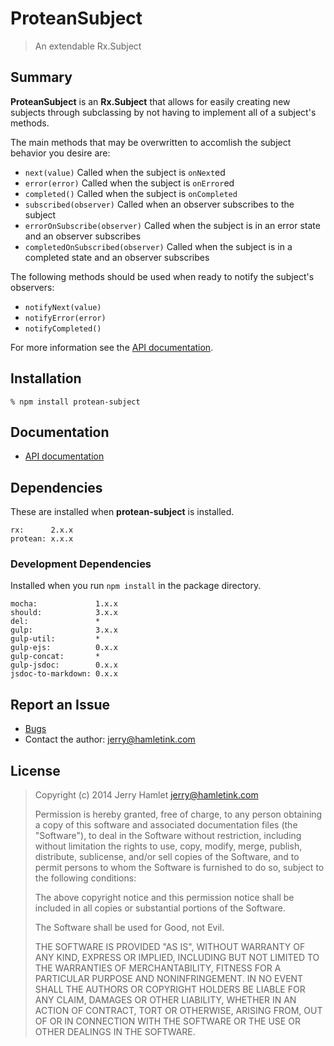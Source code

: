 ProteanSubject
==============

> An extendable Rx.Subject



Summary
-------

**ProteanSubject** is an **Rx.Subject** that allows for easily creating new
subjects through subclassing by not having to implement all of a subject's methods.

The main methods that may be overwritten to accomlish the subject behavior you
desire are:

* `next(value)` Called when the subject is `onNext`ed
* `error(error)` Called when the subject is `onError`ed
* `completed()` Called when the subject is `onCompleted`
* `subscribed(observer)` Called when an observer subscribes to the subject
* `errorOnSubscribe(observer)` Called when the subject is in an error state and an
  observer subscribes
* `completedOnSubscribed(observer)` Called when the subject is in a completed state
  and an observer subscribes

The following methods should be used when ready to notify the subject's observers:

* `notifyNext(value)`
* `notifyError(error)`
* `notifyCompleted()`

For more information see the [API documentation](API.md).


Installation
------------

~~~
% npm install protean-subject
~~~



Documentation
-------------

* [API documentation](API.md)




Dependencies
------------

These are installed when **protean-subject** is installed.

~~~
rx:      2.x.x
protean: x.x.x
~~~

### Development Dependencies ###

Installed when you run `npm install` in the package directory.

~~~
mocha:             1.x.x
should:            3.x.x
del:               *
gulp:              3.x.x
gulp-util:         *
gulp-ejs:          0.x.x
gulp-concat:       *
gulp-jsdoc:        0.x.x
jsdoc-to-markdown: 0.x.x
~~~



Report an Issue
---------------

* [Bugs](http://github.com/jhamlet/protean-subject/issues)
* Contact the author: <jerry@hamletink.com>



License
-------

> Copyright (c) 2014 Jerry Hamlet <jerry@hamletink.com>
> 
> Permission is hereby granted, free of charge, to any person
> obtaining a copy of this software and associated documentation
> files (the "Software"), to deal in the Software without
> restriction, including without limitation the rights to use,
> copy, modify, merge, publish, distribute, sublicense, and/or sell
> copies of the Software, and to permit persons to whom the
> Software is furnished to do so, subject to the following
> conditions:
> 
> The above copyright notice and this permission notice shall be
> included in all copies or substantial portions of the Software.
> 
> The Software shall be used for Good, not Evil.
> 
> THE SOFTWARE IS PROVIDED "AS IS", WITHOUT WARRANTY OF ANY KIND,
> EXPRESS OR IMPLIED, INCLUDING BUT NOT LIMITED TO THE WARRANTIES
> OF MERCHANTABILITY, FITNESS FOR A PARTICULAR PURPOSE AND
> NONINFRINGEMENT. IN NO EVENT SHALL THE AUTHORS OR COPYRIGHT
> HOLDERS BE LIABLE FOR ANY CLAIM, DAMAGES OR OTHER LIABILITY,
> WHETHER IN AN ACTION OF CONTRACT, TORT OR OTHERWISE, ARISING
> FROM, OUT OF OR IN CONNECTION WITH THE SOFTWARE OR THE USE OR
> OTHER DEALINGS IN THE SOFTWARE.
